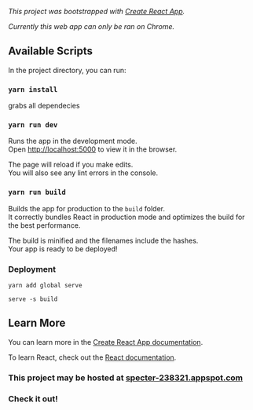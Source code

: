 *This project was bootstrapped with [Create React App](https://github.com/facebook/create-react-app).*

*Currently this web app can only be ran on Chrome.*

## Available Scripts

In the project directory, you can run:

###   `yarn install`

grabs all dependecies

### `yarn run dev`

Runs the app in the development mode.<br>
Open [http://localhost:5000](http://localhost:5000) to view it in the browser.

The page will reload if you make edits.<br>
You will also see any lint errors in the console.

### `yarn run build`

Builds the app for production to the `build` folder.<br>
It correctly bundles React in production mode and optimizes the build for the best performance.

The build is minified and the filenames include the hashes.<br>
Your app is ready to be deployed!

### Deployment

`yarn add global serve`

`serve -s build`

## Learn More

You can learn more in the [Create React App documentation](https://facebook.github.io/create-react-app/docs/getting-started).

To learn React, check out the [React documentation](https://reactjs.org/).

###  This project may be hosted at [specter-238321.appspot.com](https://specter-238321.appspot.com)
###  Check it out!


